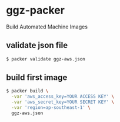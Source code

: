 # ggz-packer

Build Automated Machine Images

## validate json file

```sh
$ packer validate ggz-aws.json
```

## build first image

```sh
$ packer build \
  -var 'aws_access_key=YOUR ACCESS KEY' \
  -var 'aws_secret_key=YOUR SECRET KEY' \
  -var 'region=ap-southeast-1' \
  ggz-aws.json
```
